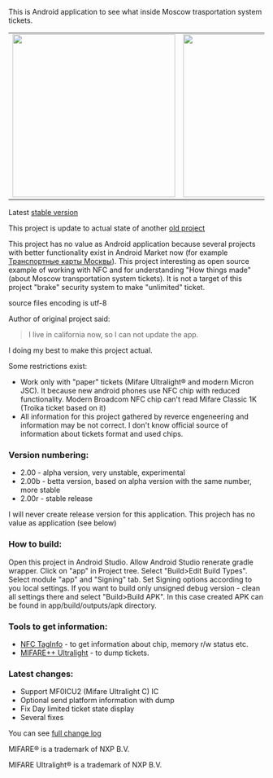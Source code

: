 This is Android application to see what inside Moscow trasportation system tickets.

<table>
  <tr>
    <td> <img src="https://github.com/mvbasov/Ticket-Info/wiki/images/Ticket-Info.3.02b-Ticket.png" width="320"/> </td>
    <td> <img src="https://github.com/mvbasov/Ticket-Info/wiki/images/Ticket-Info.3.02b-IC.png" width="320"/> </td>
    <td> <img src="https://github.com/mvbasov/Ticket-Info/wiki/images/Ticket-Info.3.02b-Dump.png" width="320"/> </td>
  </tr>
</table>

Latest [stable version](https://github.com/mvbasov/Ticket-Info/releases/download/v3.02b/Ticket-Info.3.02b.apk)

This project is update to actual state of another [old project](https://github.com/ValleZ/Ticket-Info.git)

This project has no value as Android application because several projects with better functionality exist in Android Market now (for example [Транспортные карты Москвы](https://play.google.com/store/apps/details?id=eu.dedb.nfc.moscow)).
This project interesting as open source example of working with NFC and for understanding "How things made" (about Moscow transportation system tickets). It is not a target of this project "brake" security system to make "unlimited" ticket.

source files encoding is utf-8

Author of original project said:
> I live in california now, so I can not update the app.

I doing my best to make this project actual.

Some restrictions exist:

* Work only with "paper" tickets (Mifare Ultralight&#174; and modern Micron JSC). It because new android phones use NFC chip with reduced functionality. Modern Broadcom NFC chip can't read Mifare Classic 1K (Troika ticket based on it)
* All information for this project gathered by reverce engeneering and information may be not correct. I don't know official source of information about tickets format and used chips. 

### Version numbering:

* 2.00  - alpha version, very unstable, experimental
* 2.00b - betta version, based on alpha version with the same number, more stable
* 2.00r - stable release

I will never create release version for this application. This projech has no value as application (see below)

### How to build:

Open this project in Android Studio. Allow Android Studio renerate gradle wrapper. Click on "app" in Project tree. Select "Build>Edit Build Types". Select module "app" and "Signing" tab.
Set Signing options according to you local settings. If you want to build only unsigned debug version - clean all settings there and select "Build>Build APK". In this case created APK can be found in app/build/outputs/apk directory.

### Tools to get information:

* [NFC TagInfo](https://play.google.com/store/apps/details?id=at.mroland.android.apps.nfctaginfo) - to get information about chip, memory r/w status etc.
* [MIFARE++ Ultralight](https://play.google.com/store/apps/details?id=com.samsung.sprc.fileselector) - to dump tickets.

### Latest changes:

- Support MF0ICU2 (Mifare Ultralight C) IC
- Optional send platform information with dump
- Fix Day limited ticket state display
- Several fixes

You can see [full change log](https://github.com/mvbasov/Ticket-Info/blob/master/CHANGELOG.md)


MIFARE&#174; is a trademark of NXP B.V.

MIFARE Ultralight&#174; is a trademark of NXP B.V.

